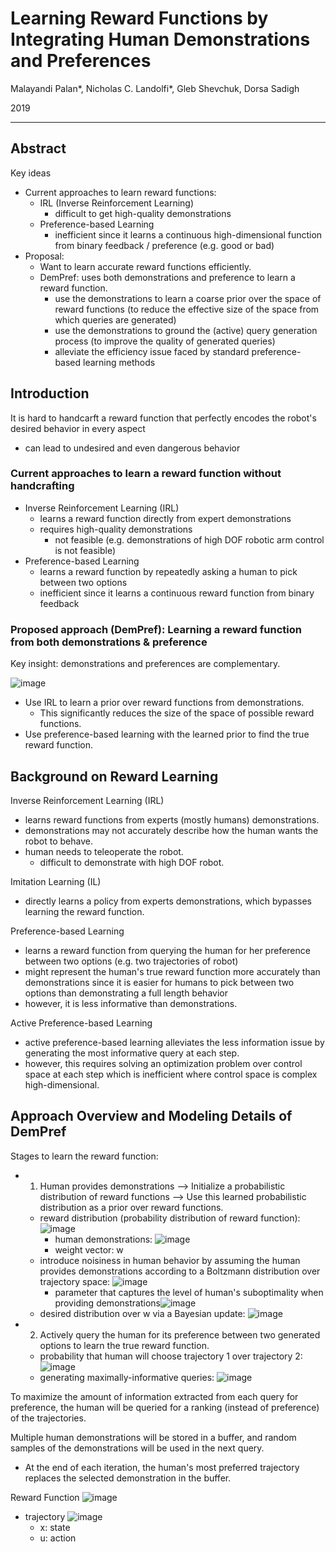 # Learning Reward Functions by Integrating Human Demonstrations and Preferences

Malayandi Palan*, Nicholas C. Landolfi*, Gleb Shevchuk, Dorsa Sadigh

2019

---

## Abstract
Key ideas
- Current approaches to learn reward functions:
  - IRL (Inverse Reinforcement Learning)
    - difficult to get high-quality demonstrations
  - Preference-based Learning
    - inefficient since it learns a continuous high-dimensional function from binary feedback / preference (e.g. good or bad)
- Proposal:
  - Want to learn accurate reward functions efficiently.
  - DemPref: uses both demonstrations and preference to learn a reward function.
    - use the demonstrations to learn a coarse prior over the space of reward functions (to reduce the effective size of the space from which queries are generated)
    - use the demonstrations to ground the (active) query generation process (to improve the quality of generated queries)
    - alleviate the efficiency issue faced by standard preference-based learning methods

## Introduction
It is hard to handcarft a reward function that perfectly encodes the robot's desired behavior in every aspect
- can lead to undesired and even dangerous behavior

### Current approaches to learn a reward function without handcrafting
- Inverse Reinforcement Learning (IRL)
  - learns a reward function directly from expert demonstrations
  - requires high-quality demonstrations
    - not feasible (e.g. demonstrations of high DOF robotic arm control is not feasible)
- Preference-based Learning
  - learns a reward function by repeatedly asking a human to pick between two options
  - inefficient since it learns a continuous reward function from binary feedback

### Proposed approach (DemPref): Learning a reward function from both demonstrations & preference
Key insight: demonstrations and preferences are complementary.

![image](https://user-images.githubusercontent.com/83327791/220206293-5d6c6ea2-970d-4834-9059-e74ff32f6d95.png)
- Use IRL to learn a prior over reward functions from demonstrations.
  - This significantly reduces the size of the space of possible reward functions.
- Use preference-based learning with the learned prior to find the true reward function.

## Background on Reward Learning
Inverse Reinforcement Learning (IRL)
- learns reward functions from experts (mostly humans) demonstrations.
- demonstrations may not accurately describe how the human wants the robot to behave.
- human needs to teleoperate the robot.
  -  difficult to demonstrate with high DOF robot.

Imitation Learning (IL)
- directly learns a policy from experts demonstrations, which bypasses learning the reward function.

Preference-based Learning
- learns a reward function from querying the human for her preference between two options (e.g. two trajectories of robot)
- might represent the human's true reward function more accurately than demonstrations since it is easier for humans to pick between two options than demonstrating a full length behavior
- however, it is less informative than demonstrations.

Active Preference-based Learning
- active preference-based learning alleviates the less information issue by generating the most informative query at each step.
- however, this requires solving an optimization problem over control space at each step which is inefficient where control space is complex high-dimensional.

## Approach Overview and Modeling Details of DemPref
Stages to learn the reward function:
- 1. Human provides demonstrations --> Initialize a probabilistic distribution of reward functions --> Use this learned probabilistic distribution as a prior over reward functions.
  - reward distribution (probability distribution of reward function): ![image](https://user-images.githubusercontent.com/83327791/220210442-5a535ca0-56bc-4eb9-987a-399cfb1c220c.png)
    - human demonstrations: ![image](https://user-images.githubusercontent.com/83327791/220210479-cededf6b-dfd9-4919-a2cb-c80a9cb84e61.png)
    - weight vector: w
  - introduce noisiness in human behavior by assuming the human provides demonstrations according to a Boltzmann distribution over trajectory space: ![image](https://user-images.githubusercontent.com/83327791/220210671-d1594a02-f51f-4a26-8a90-9cf2e1c68fdc.png)
    - parameter that captures the level of human's suboptimality when providing demonstrations![image](https://user-images.githubusercontent.com/83327791/220210702-2b7e4e73-5d7a-433c-a14b-e2d435b59fdb.png)
  - desired distribution over w via a Bayesian update: ![image](https://user-images.githubusercontent.com/83327791/220210881-2a983126-1f27-44e9-a434-1a043f179bf7.png)
- 2. Actively query the human for its preference between two generated options to learn the true reward function.
  - probability that human will choose trajectory 1 over trajectory 2: ![image](https://user-images.githubusercontent.com/83327791/220211404-c570c0f1-d11f-4e45-b1ec-28835840a6a0.png)
  - generating maximally-informative queries: ![image](https://user-images.githubusercontent.com/83327791/220211598-8362271e-21de-4179-9ce4-356be3bfc033.png)

To maximize the amount of information extracted from each query for preference, the human will be queried for a ranking (instead of preference) of the trajectories.

Multiple human demonstrations will be stored in a buffer, and random samples of the demonstrations will be used in the next query.
- At the end of each iteration, the human's most preferred trajectory replaces the selected demonstration in the buffer.

Reward Function
![image](https://user-images.githubusercontent.com/83327791/220209649-afbac443-ad3f-4241-b95f-505cc9418035.png)
- trajectory ![image](https://user-images.githubusercontent.com/83327791/220209722-8d199ac4-53a3-4cb1-b117-3394667cd259.png)
  - x: state
  - u: action

